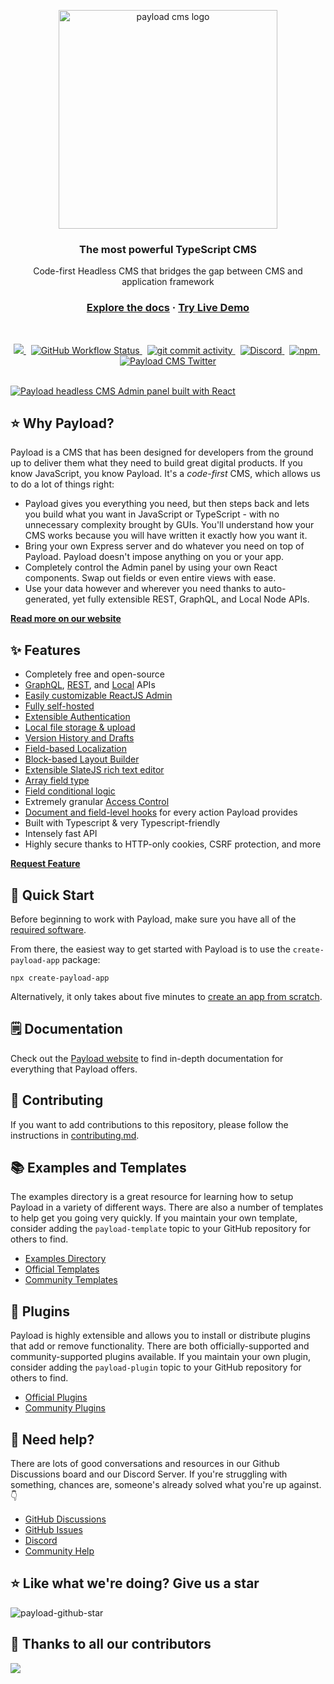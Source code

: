 <p style="border: none; margin-bottom:0; padding-bottom: 0;" align="center">
  <a href="https://payloadcms.com">
    <picture>
      <source media="(prefers-color-scheme: dark)" srcset="https://raw.githubusercontent.com/payloadcms/payload/master/src/admin/assets/images/payload-logo-light.svg">
      <img width="350" alt="payload cms logo" src="https://raw.githubusercontent.com/payloadcms/payload/master/src/admin/assets/images/payload-logo-dark.svg">
    </picture>
  </a>
</p>

<h3 align="center">The most powerful TypeScript CMS</h3>
<p align="center">Code-first Headless CMS that bridges the gap between CMS and application framework</p>

<h3 align="center">
  <a target="_blank" href="https://payloadcms.com/docs/getting-started/what-is-payload" rel="dofollow"><strong>Explore the docs</strong></a>
  ·
  <a target="_blank" href="https://demo.payloadcms.com/" rel="dofollow"><strong>Try Live Demo</strong></a>
  <br />
</h3>

<br />

<p align="center">
  <a href="https://opensource.org/licenses/MIT">
    <img src="https://img.shields.io/badge/License-MIT-blue.svg?style=flat-square" />
  </a>
  &nbsp;
  <a href="https://github.com/payloadcms/payload/actions">
    <img alt="GitHub Workflow Status" src="https://img.shields.io/github/actions/workflow/status/payloadcms/payload/tests.yml?style=flat-square">
  </a>
  &nbsp;
  <a href="https://github.com/payloadcms/payload/commits">
    <img src="https://img.shields.io/github/commit-activity/m/payloadcms/payload?style=flat-square" alt="git commit activity"/>
  </a>
  &nbsp;
  <a href="https://discord.gg/payload">
    <img alt="Discord" src="https://img.shields.io/discord/967097582721572934?label=Discord&color=7289da&style=flat-square" />
  </a>
  &nbsp;
  <a href="https://www.npmjs.com/package/payload">
    <img alt="npm" src="https://img.shields.io/npm/v/payload?style=flat-square" />
  </a>
  &nbsp;
  <a href="https://twitter.com/payloadcms">
    <img src="https://img.shields.io/badge/follow-payloadcms-1DA1F2?logo=twitter&style=flat-square" alt="Payload CMS Twitter" />
  </a>
</p>

<br />

<a href="https://payloadcms.com">
  <img src="https://cms.payloadcms.com/media/payload-github-header.jpg" alt="Payload headless CMS Admin panel built with React" />
</a>

<br />

## ⭐ Why Payload?

Payload is a CMS that has been designed for developers from the ground up to deliver them what they need to build great digital products. If you know JavaScript, you know Payload. It's a _code-first_ CMS, which allows us to do a lot of things right:

- Payload gives you everything you need, but then steps back and lets you build what you want in JavaScript or TypeScript - with no unnecessary complexity brought by GUIs. You'll understand how your CMS works because you will have written it exactly how you want it.
- Bring your own Express server and do whatever you need on top of Payload. Payload doesn't impose anything on you or your app.
- Completely control the Admin panel by using your own React components. Swap out fields or even entire views with ease.
- Use your data however and wherever you need thanks to auto-generated, yet fully extensible REST, GraphQL, and Local Node APIs.

<a target="_blank" href="https://payloadcms.com/" rel="dofollow"><strong>Read more on our website</strong></a>

## ✨ Features

- Completely free and open-source
- [GraphQL](https://payloadcms.com/docs/graphql/overview), [REST](https://payloadcms.com/docs/rest-api/overview), and [Local](https://payloadcms.com/docs/local-api/overview) APIs
- [Easily customizable ReactJS Admin](https://payloadcms.com/docs/admin/overview)
- [Fully self-hosted](https://payloadcms.com/docs/production/deployment)
- [Extensible Authentication](https://payloadcms.com/docs/authentication/overview)
- [Local file storage & upload](https://payloadcms.com/docs/upload/overview)
- [Version History and Drafts](https://payloadcms.com/docs/versions/overview)
- [Field-based Localization](https://payloadcms.com/docs/configuration/localization)
- [Block-based Layout Builder](https://payloadcms.com/docs/fields/blocks)
- [Extensible SlateJS rich text editor](https://payloadcms.com/docs/fields/rich-text)
- [Array field type](https://payloadcms.com/docs/fields/array)
- [Field conditional logic](https://payloadcms.com/docs/fields/overview#conditional-logic)
- Extremely granular [Access Control](https://payloadcms.com/docs/access-control/overview)
- [Document and field-level hooks](https://payloadcms.com/docs/hooks/overview) for every action Payload provides
- Built with Typescript & very Typescript-friendly
- Intensely fast API
- Highly secure thanks to HTTP-only cookies, CSRF protection, and more

<a target="_blank" href="https://github.com/payloadcms/payload/discussions"><strong>Request Feature</strong></a>

## 🚀 Quick Start

Before beginning to work with Payload, make sure you have all of the [required software](https://payloadcms.com/docs/getting-started/installation).

From there, the easiest way to get started with Payload is to use the `create-payload-app` package:

```text
npx create-payload-app
```

Alternatively, it only takes about five minutes to [create an app from scratch](https://payloadcms.com/docs/getting-started/installation#from-scratch).

## 🗒️ Documentation

Check out the [Payload website](https://payloadcms.com/docs/getting-started/what-is-payload) to find in-depth documentation for everything that Payload offers.

## 🙋 Contributing

If you want to add contributions to this repository, please follow the instructions in [contributing.md](./contributing.md).

## 📚 Examples and Templates

The examples directory is a great resource for learning how to setup Payload in a variety of different ways. There are also a number of templates to help get you going very quickly. If you maintain your own template, consider adding the `payload-template` topic to your GitHub repository for others to find.

- [Examples Directory](./examples)
- [Official Templates](https://github.com/orgs/payloadcms/repositories?q=topic%3Apayload-template)
- [Community Templates](https://github.com/topics/payload-template)

## 🔌 Plugins

Payload is highly extensible and allows you to install or distribute plugins that add or remove functionality. There are both officially-supported and community-supported plugins available. If you maintain your own plugin, consider adding the `payload-plugin` topic to your GitHub repository for others to find.

- [Official Plugins](https://github.com/orgs/payloadcms/repositories?q=topic%3Apayload-plugin)
- [Community Plugins](https://github.com/topics/payload-plugin)

## 🚨 Need help?

There are lots of good conversations and resources in our Github Discussions board and our Discord Server. If you're struggling with something, chances are, someone's already solved what you're up against. :point_down:

- [GitHub Discussions](https://github.com/payloadcms/payload/discussions)
- [GitHub Issues](https://github.com/payloadcms/payload/issues)
- [Discord](https://t.co/30APlsQUPB)
- [Community Help](https://payloadcms.com/community-help)

## ⭐ Like what we're doing? Give us a star

![payload-github-star](https://cms.payloadcms.com/media/payload-github-star.gif)

## 👏 Thanks to all our contributors

<img align="left" src="https://contributors-img.web.app/image?repo=payloadcms/payload"/>
